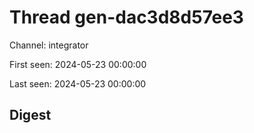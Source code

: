 # Thread gen-dac3d8d57ee3
Channel: integrator

First seen: 2024-05-23 00:00:00

Last seen: 2024-05-23 00:00:00

## Digest


